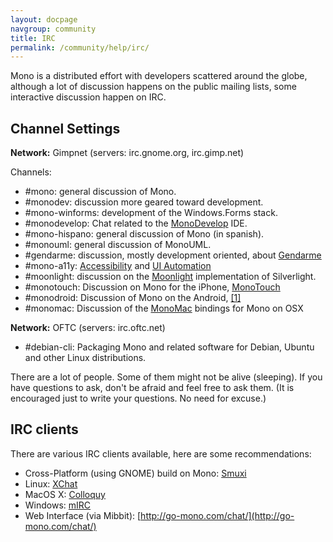 ```yaml
---
layout: docpage
navgroup: community
title: IRC
permalink: /community/help/irc/
---
```


Mono is a distributed effort with developers scattered around the globe, although a lot of discussion happens on the public mailing lists, some interactive discussion happen on IRC.

Channel Settings
----------------

**Network:** Gimpnet (servers: irc.gnome.org, irc.gimp.net)

Channels:

-   \#mono: general discussion of Mono.
-   \#monodev: discussion more geared toward development.
-   \#mono-winforms: development of the Windows.Forms stack.
-   \#monodevelop: Chat related to the [MonoDevelop](http://www.monodevelop.com) IDE.
-   \#mono-hispano: general discussion of Mono (in spanish).
-   \#monouml: general discussion of MonoUML.
-   \#gendarme: discussion, mostly development oriented, about [Gendarme]({{site.github.url}}/old_site/Gendarme "Gendarme")
-   \#mono-a11y: [Accessibility]({{site.github.url}}/old_site/Accessibility "Accessibility") and [UI Automation]({{site.github.url}}/old_site/UI_Automation "UI Automation")
-   \#moonlight: discussion on the [Moonlight]({{site.github.url}}/old_site/Moonlight "Moonlight") implementation of Silverlight.
-   \#monotouch: Discussion on Mono for the iPhone, [MonoTouch](http://monotouch.net)
-   \#monodroid: Discussion of Mono on the Android, [[1]](http://monodroid.net)
-   \#monomac: Discussion of the [MonoMac]({{site.github.url}}/old_site/MonoMac "MonoMac") bindings for Mono on OSX

**Network:** OFTC (servers: irc.oftc.net)

-   \#debian-cli: Packaging Mono and related software for Debian, Ubuntu and other Linux distributions.

There are a lot of people. Some of them might not be alive (sleeping). If you have questions to ask, don't be afraid and feel free to ask them. (It is encouraged just to write your questions. No need for excuse.)

IRC clients
-----------

There are various IRC clients available, here are some recommendations:

-   Cross-Platform (using GNOME) build on Mono: [Smuxi](http://www.smuxi.org/)
-   Linux: [XChat](http://www.xchat.org/)
-   MacOS X: [Colloquy](http://www.colloquy.info)
-   Windows: [mIRC](http://www.mirc.com)
-   Web Interface (via Mibbit): [http://go-mono.com/chat/](http://go-mono.com/chat/)
